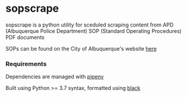 # sopscrape

sopscrape is a python utility for sceduled scraping content from APD (Albuquerque Police Department) SOP (Standard Operating Procedures) PDF documents

SOPs can be found on the City of Albuquerque's website [here](https://www.cabq.gov/police/standard-operating-procedures/standard-operating-procedures-manual)

### Requirements

Dependencies are managed with [pipenv](https://github.com/pypa/pipenv)

Built using Python >= 3.7 syntax, formatted using [black](https://github.com/ambv/black)